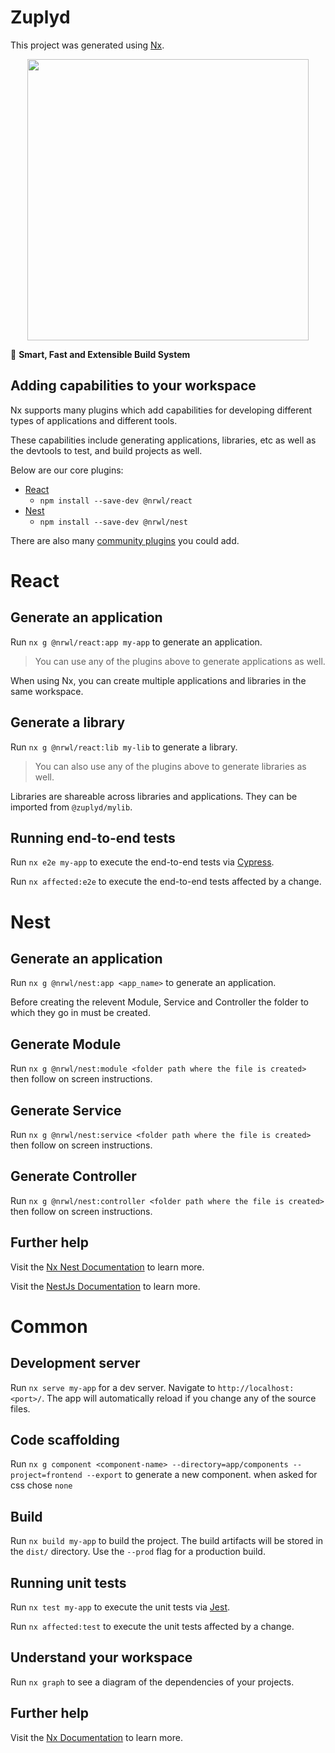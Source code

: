 

# Zuplyd

This project was generated using [Nx](https://nx.dev).

<p style="text-align: center;"><img src="https://raw.githubusercontent.com/nrwl/nx/master/images/nx-logo.png" width="450"></p>

🔎 **Smart, Fast and Extensible Build System**

## Adding capabilities to your workspace

Nx supports many plugins which add capabilities for developing different types of applications and different tools.

These capabilities include generating applications, libraries, etc as well as the devtools to test, and build projects as well.

Below are our core plugins:

- [React](https://reactjs.org)
  - `npm install --save-dev @nrwl/react`
- [Nest](https://nestjs.com)
  - `npm install --save-dev @nrwl/nest`


There are also many [community plugins](https://nx.dev/community) you could add.

# React

## Generate an application

Run `nx g @nrwl/react:app my-app` to generate an application.

> You can use any of the plugins above to generate applications as well.

When using Nx, you can create multiple applications and libraries in the same workspace.

## Generate a library

Run `nx g @nrwl/react:lib my-lib` to generate a library.

> You can also use any of the plugins above to generate libraries as well.

Libraries are shareable across libraries and applications. They can be imported from `@zuplyd/mylib`.

## Running end-to-end tests

Run `nx e2e my-app` to execute the end-to-end tests via [Cypress](https://www.cypress.io).

Run `nx affected:e2e` to execute the end-to-end tests affected by a change.


# Nest

## Generate an application

Run `nx g @nrwl/nest:app <app_name>` to generate an application.


Before creating the relevent Module, Service and Controller the folder to which they go in must be created.
## Generate Module
Run `nx g @nrwl/nest:module <folder path where the file is created>` then follow on screen instructions.

## Generate Service
Run `nx g @nrwl/nest:service <folder path where the file is created>` then follow on screen instructions.

## Generate Controller
Run `nx g @nrwl/nest:controller <folder path where the file is created>` then follow on screen instructions.


## Further help

Visit the [Nx Nest Documentation](https://nx.dev/packages/nest) to learn more.

Visit the [NestJs Documentation](https://docs.nestjs.com/) to learn more.

# Common

## Development server

Run `nx serve my-app` for a dev server. Navigate to `http://localhost:<port>/`. The app will automatically reload if you change any of the source files.

## Code scaffolding

Run `nx g component <component-name> --directory=app/components --project=frontend --export` to generate a new component.
when asked for css chose `none`

## Build

Run `nx build my-app` to build the project. The build artifacts will be stored in the `dist/` directory. Use the `--prod` flag for a production build.

## Running unit tests

Run `nx test my-app` to execute the unit tests via [Jest](https://jestjs.io).

Run `nx affected:test` to execute the unit tests affected by a change.

## Understand your workspace

Run `nx graph` to see a diagram of the dependencies of your projects.

## Further help

Visit the [Nx Documentation](https://nx.dev) to learn more.



